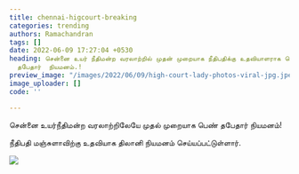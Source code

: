 ```yaml
---
title: chennai-higcourt-breaking
categories: trending
authors: Ramachandran
tags: []
date: 2022-06-09 17:27:04 +0530
heading: சென்னை உயர் நீதிமன்ற வரலாற்றில் முதன் முறையாக நீதிபதிக்கு உதவியாளராக பெண்
  தபேதார்  நியமனம்.!
preview_image: "/images/2022/06/09/high-court-lady-photos-viral-jpg.jpeg"
image_uploader: []
code: ''

---
```

சென்னை உயர்நீதிமன்ற வரலாற்றிலேயே முதல் முறையாக பெண் தபேதார் நியமனம்!

நீதிபதி மஞ்சுளாவிற்கு உதவியாக திலானி நியமனம் செய்யப்பட்டுள்ளார்.

![](/images/2022/06/09/chennai-high-cout-lady-jpg.jpeg)
